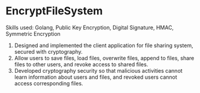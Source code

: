 # EncryptFileSystem
Skills used: Golang, Public Key Encryption, Digital Signature, HMAC, Symmetric Encryption
1. Designed and implemented the client application for file sharing system, secured with cryptography.
2. Allow users to save files, load files, overwrite files, append to files, share files to other users, and revoke access to
shared files.
3. Developed cryptography security so that malicious activities cannot learn information about users and files, and
revoked users cannot access corresponding files.

